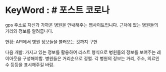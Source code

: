 # KeyWord : # 포스트 코로나

gps 주소로 자신과 가까운 병원을 안내해주는 웹사이트입니다.
근처에 있는 병원들의 거리와 정보를 알려줍니다.

현황: API에서 병원 정보들을 불러오는 것까지 구현

다음 개발: 가지고 있는 정보를 활용하여 리스트 형식으로 병원들의 정보를 보여주는 레이아웃을 구성해야함.
병원들은 거리순으로 정렬.
각 병원의 정보는 거리, 주소, 의료인 수 등등을 표시해주길 바람.
